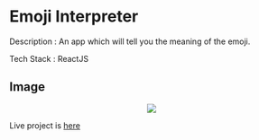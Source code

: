 

# Emoji Interpreter

Description : An app which will tell you the meaning of the emoji.

Tech Stack : ReactJS

## Image 
<div align="center">
<img src=" width="90%"/>
</div>

Live project is [here]()
